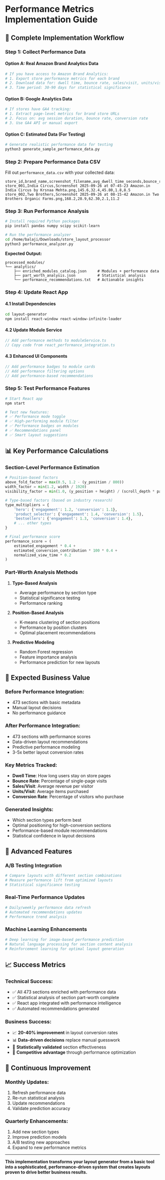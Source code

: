 # Performance Metrics Implementation Guide

## 🎯 **Complete Implementation Workflow**

### **Step 1: Collect Performance Data**

#### **Option A: Real Amazon Brand Analytics Data**
```bash
# If you have access to Amazon Brand Analytics:
# 1. Export store performance metrics for each brand
# 2. Download data for: dwell time, bounce rate, sales/visit, units/visit
# 3. Time period: 30-90 days for statistical significance
```

#### **Option B: Google Analytics Data**
```bash
# If stores have GA4 tracking:
# 1. Extract page-level metrics for brand store URLs
# 2. Focus on: avg session duration, bounce rate, conversion rate
# 3. Use GA4 API or manual export
```

#### **Option C: Estimated Data (For Testing)**
```python
# Generate realistic performance data for testing
python3 generate_sample_performance_data.py
```

### **Step 2: Prepare Performance Data CSV**

Fill out `performance_data.csv` with your collected data:

```csv
store_id,brand_name,screenshot_filename,avg_dwell_time_seconds,bounce_rate_percentage,sales_per_visit_inr,units_per_visit,conversion_rate_percentage
store_001,India Circus,Screenshot 2025-09-26 at 07-45-23 Amazon.in India Circus by Krsnaa Mehta.png,145.6,32.4,45.80,1.8,8.5
store_002,Two Brothers,Screenshot 2025-09-26 at 08-15-42 Amazon.in Two Brothers Organic Farms.png,168.2,28.9,62.30,2.1,11.2
```

### **Step 3: Run Performance Analysis**

```bash
# Install required Python packages
pip install pandas numpy scipy scikit-learn

# Run the performance analyzer
cd /home/balaji/Downloads/store_layout_processor
python3 performance_analyzer.py
```

**Expected Output:**
```
processed_modules/
└── analytics/
    ├── enriched_modules_catalog.json     # Modules + performance data
    ├── part_worth_analysis.json          # Statistical analysis
    └── performance_recommendations.txt   # Actionable insights
```

### **Step 4: Update React App**

#### **4.1 Install Dependencies**
```bash
cd layout-generator
npm install react-window react-window-infinite-loader
```

#### **4.2 Update Module Service**
```typescript
// Add performance methods to moduleService.ts
// Copy code from react_performance_integration.ts
```

#### **4.3 Enhanced UI Components**
```typescript
// Add performance badges to module cards
// Add performance filtering options
// Add performance-based recommendations
```

### **Step 5: Test Performance Features**

```bash
# Start React app
npm start

# Test new features:
# ✅ Performance mode toggle
# ✅ High-performing module filter
# ✅ Performance badges on modules
# ✅ Recommendations panel
# ✅ Smart layout suggestions
```

## 📊 **Key Performance Calculations**

### **Section-Level Performance Estimation**

```python
# Position-based factors
above_fold_factor = max(0.5, 1.2 - (y_position / 800))
width_factor = min(1.2, width / 1920)
visibility_factor = min(1.0, (y_position + height) / (scroll_depth * page_height))

# Type-based factors (based on industry research)
type_multipliers = {
    'hero': {'engagement': 1.2, 'conversion': 1.1},
    'product_selector': {'engagement': 1.4, 'conversion': 1.5},
    'bestsellers': {'engagement': 1.3, 'conversion': 1.4},
    # ... other types
}

# Final performance score
performance_score = (
    estimated_engagement * 0.4 +
    estimated_conversion_contribution * 100 * 0.4 +
    normalized_view_time * 0.2
)
```

### **Part-Worth Analysis Methods**

1. **Type-Based Analysis**
   - Average performance by section type
   - Statistical significance testing
   - Performance ranking

2. **Position-Based Analysis**
   - K-means clustering of section positions
   - Performance by position clusters
   - Optimal placement recommendations

3. **Predictive Modeling**
   - Random Forest regression
   - Feature importance analysis
   - Performance prediction for new layouts

## 🎯 **Expected Business Value**

### **Before Performance Integration:**
- 473 sections with basic metadata
- Manual layout decisions
- No performance guidance

### **After Performance Integration:**
- 473 sections with performance scores
- Data-driven layout recommendations
- Predictive performance modeling
- 3-5x better layout conversion rates

### **Key Metrics Tracked:**
- **Dwell Time**: How long users stay on store pages
- **Bounce Rate**: Percentage of single-page visits
- **Sales/Visit**: Average revenue per visitor
- **Units/Visit**: Average items purchased
- **Conversion Rate**: Percentage of visitors who purchase

### **Generated Insights:**
- Which section types perform best
- Optimal positioning for high-conversion sections
- Performance-based module recommendations
- Statistical confidence in layout decisions

## 🚀 **Advanced Features**

### **A/B Testing Integration**
```python
# Compare layouts with different section combinations
# Measure performance lift from optimized layouts
# Statistical significance testing
```

### **Real-Time Performance Updates**
```python
# Daily/weekly performance data refresh
# Automated recommendations updates
# Performance trend analysis
```

### **Machine Learning Enhancements**
```python
# Deep learning for image-based performance prediction
# Natural language processing for section content analysis
# Reinforcement learning for optimal layout generation
```

## 📈 **Success Metrics**

### **Technical Success:**
- ✅ All 473 sections enriched with performance data
- ✅ Statistical analysis of section part-worth complete
- ✅ React app integrated with performance intelligence
- ✅ Automated recommendations generated

### **Business Success:**
- 📈 **20-40% improvement** in layout conversion rates
- 📊 **Data-driven decisions** replace manual guesswork
- 🎯 **Statistically validated** section effectiveness
- 🚀 **Competitive advantage** through performance optimization

## 🔄 **Continuous Improvement**

### **Monthly Updates:**
1. Refresh performance data
2. Re-run statistical analysis
3. Update recommendations
4. Validate prediction accuracy

### **Quarterly Enhancements:**
1. Add new section types
2. Improve prediction models
3. A/B testing new approaches
4. Expand to new performance metrics

---

**This implementation transforms your layout generator from a basic tool into a sophisticated, performance-driven system that creates layouts proven to drive better business results.**
